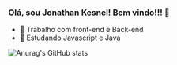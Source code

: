 ### Olá, sou Jonathan Kesnel! Bem vindo!!! 👋


- 🔭 Trabalho com front-end e Back-end
- 🌱 Estudando Javascript e Java


![Anurag's GitHub stats](https://github-readme-stats.vercel.app/api?username=jonathankesnel&show_icons=true&theme=radical)


